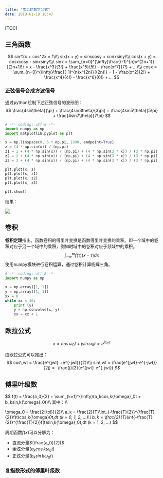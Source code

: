 ```yaml
---
title: "常见的数学公式"
date: 2018-01-18 16:47
---
```


[TOC]

## 三角函数

$$
sin^2x + cos^2x = 1\\\\
six(x + y) = sinxcosy + conxsiny\\\\
cos(x + y) = cosxcosy - sinxsiny\\\\
sinx =  \sum_{n=0}^{\infty}\frac{(-1)^{n}x^{2n+1}}{(2n+1)!} = x - \frac{x^3}{3!} + \frac{x^5}{5!} - \frac{x^7}{7!} + ...\\\\
cosx =  \sum_{n=0}^{\infty}\frac{(-1)^{n}x^{2n}}{(2n)!} = 1 - \frac{x^2}{2!} + \frac{x^4}{4!} - \frac{x^6}{6!}  +  ...
$$

### 正弦信号合成方波信号

通过python绘制下述正弦信号的波形图：
$$
\frac{4sin\theta}{\pi} + \frac{4sin3theta}{3\pi} + \frac{4sin5\theta}{5\pi} + \frac{4sin7\theta}{7\pi} 
$$

```python
# -*- coding: utf-8 -*-
import numpy as np
import matplotlib.pyplot as plt

x = np.linspace(0, 6 * np.pi, 1000, endpoint=True)
z = (4 * np.sin(x)) / (np.pi)
z1 = 1 + (4 * np.sin(x)) / (np.pi) + (4 * np.sin(3 * x)) / (3 * np.pi)
z2 = 2 + (4 * np.sin(x)) / (np.pi) + (4 * np.sin(3 * x)) / (3 * np.pi) + (4 * np.sin(5 * x)) / (5 * np.pi)
z3 = 3 + (4 * np.sin(x)) / (np.pi) + (4 * np.sin(3 * x)) / (3 * np.pi) + (4 * np.sin(5 * x)) / (5 * np.pi) + (4 * np.sin(7 * x)) / (7 * np.pi)

plt.plot(x, z)
plt.plot(x, z1)
plt.plot(x, z2)
plt.plot(x, z3)

plt.show()
```

结果：

![](/wiki/static/images/2018-01-18-sinx-wave.png)

## 卷积

**卷积定理**指出，函数卷积的傅里叶变换是函数傅里叶变换的乘积。即一个域中的卷积对应于另一个域中的乘积，例如时域中的卷积对应于频域中的乘积。
$$
\int_{ -\infty}^{\infty}f(\tau)(x-\tau)dx
$$
使用numpy模块进行卷积运算，通过卷积计算杨辉三角。

```python
# -*- coding: utf-8 -*-
import numpy as np

x = np.array([1, 1])
y = np.array([1, 1])
xx = 0
while xx < 10:
    print (y)
    y = np.convolve(x, y)
    xx = xx + 1
```

## 欧拉公式

$$
x = cos\, \omega_0t + jsin\, \omega_0t = e^{j\omega_0t}
$$

由欧拉公式可以推出：
$$
cos\,wt = \frac{e^{jwt} +e^{-jwt}}{2}\\\\
sin\,wt = \frac{e^{jwt}-e^{-jwt}}{2j} = -\frac{j}{2}(e^{jwt}-e^{-jwt})
$$

## 傅里叶级数

$$
f(t) = \frac{a_0}{2} + \sum_{k=1}^{\infty}(a_kcos\,k{\omega}_0t + b_ksin\,k{\omega}_0t)\\\\
其中：\\\\

\omega_0 = \frac{2{\pi}}{2}\\\\
a_k = \frac{2}{T}\int_{-\frac{T}{2}}^{\frac{T}{2}}f(t)cos\,k{\omega}_0t\,dt (k = 0, 1, 2, ...)\\\\
b_k = \frac{2}{T}\int_{-\frac{T}{2}}^{\frac{T}{2}}f(t)sin\,k{\omega}_0t\,dt (k = 1, 2, ...)
$$

周期函数$f(x)$可以分解为：

- 直流分量$(\frac{a_0}{2})$
- 余弦分量$(a_kcos\,k\omega_0t)$
- 正弦分量$(b_ksin\,k\omega_0t)$

### 复指数形式的傅里叶级数



